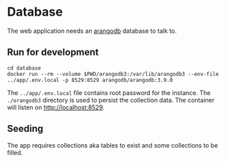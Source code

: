 # Database

The web application needs an [arangodb](https://arangodb.com/) database to talk to.

## Run for development

```shell
cd database
docker run --rm --volume $PWD/arangodb3:/var/lib/arangodb3 --env-file ../app/.env.local -p 8529:8529 arangodb/arangodb:3.9.0
```

The `../app/.env.local` file contains root password for the instance.
The `./orangodb3` directory is used to persist the collection data.
The container will listen on [http://localhost:8529](http://localhost:8529).

## Seeding

The app requires collections aka tables to exist and some collections to be filled.
